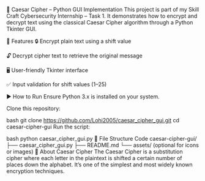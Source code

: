 🔐 Caesar Cipher – Python GUI Implementation
This project is part of my Skill Craft Cybersecurity Internship – Task 1. It demonstrates how to encrypt and decrypt text using the classical Caesar Cipher algorithm through a Python Tkinter GUI.

📌 Features
🔒 Encrypt plain text using a shift value

🔓 Decrypt cipher text to retrieve the original message

🖥️ User-friendly Tkinter interface

✅ Input validation for shift values (1–25)

▶️ How to Run
Ensure Python 3.x is installed on your system.

Clone this repository:

bash
git clone https://github.com/Lohi2005/caesar_cipher_gui.git
cd caesar-cipher-gui
Run the script:

bash
python caesar_cipher_gui.py
📁 File Structure
Code
caesar-cipher-gui/
├── caesar_cipher_gui.py
├── README.md
└── assets/ (optional for icons or images)
🧠 About Caesar Cipher
The Caesar Cipher is a substitution cipher where each letter in the plaintext is shifted a certain number of places down the alphabet. It’s one of the simplest and most widely known encryption techniques.

